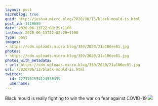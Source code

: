```yaml
---
layout: post
microblog: true
guid: http://joshua.micro.blog/2020/06/13/black-mould-is.html
post_id: 1119680
date: 2020-06-13T22:08:29+1100
lastmod: 2020-06-13T22:08:29+1100
type: post
images:
- https://cdn.uploads.micro.blog/359/2020/21a106ee81.jpg
photos:
- https://cdn.uploads.micro.blog/359/2020/21a106ee81.jpg
photos_with_metadata:
- url: https://cdn.uploads.micro.blog/359/2020/21a106ee81.jpg
url: /2020/06/13/black-mould-is.html
twitter:
  id: 1271761554124558339
  username: 
---
```

Black mould is really fighting to win the war on fear against COVID-19 ![](https://joshwithers.blog/uploads/2020/21a106ee81.jpg)
